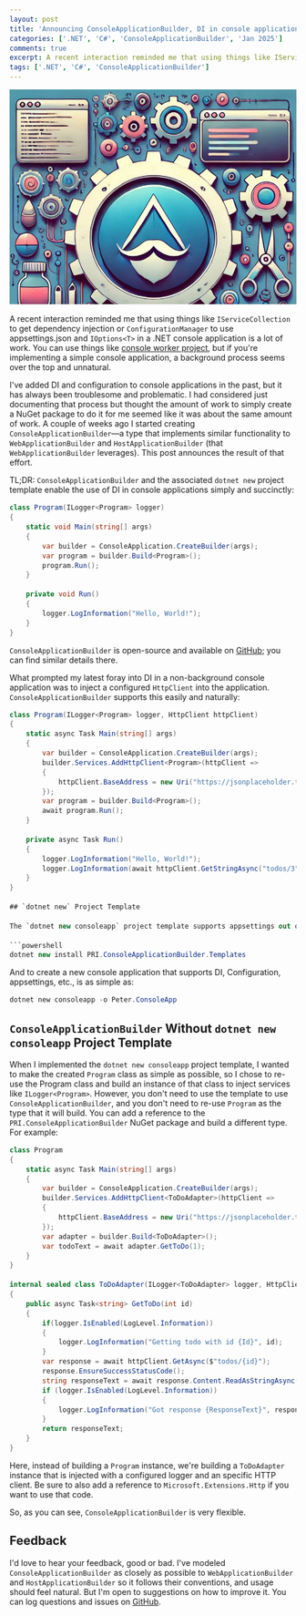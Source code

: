 ```yaml
---
layout: post
title: 'Announcing ConsoleApplicationBuilder, DI in console applications, simply'
categories: ['.NET', 'C#', 'ConsoleApplicationBuilder', 'Jan 2025']
comments: true
excerpt: A recent interaction reminded me that using things like IServiceCollection to get dependency injection or ConfigurationManager to use appsettings.json and IOptions<T> in a .NET console application is a lot of work, so I created ConsoleApplicationBuilder.
tags: ['.NET', 'C#', 'ConsoleApplicationBuilder']
---
```

![Configurable Console Application](../assets/announcing-ConsoleApplicationBuilder.png)

A recent interaction reminded me that using things like `IServiceCollection` to get dependency injection or `ConfigurationManager` to use appsettings.json and `IOptions<T>` in a .NET console application is a lot of work. You can use things like [console worker project][worker-template], but if you're implementing a simple console application, a background process seems over the top and unnatural.

I've added DI and configuration to console applications in the past, but it has always been troublesome and problematic. I had considered just documenting that process but thought the amount of work to simply create a NuGet package to do it for me seemed like it was about the same amount of work. A couple of weeks ago I started creating `ConsoleApplicationBuilder`&mdash;a type that implements similar functionality to `WebApplicationBuilder` and `HostApplicationBuilder` (that `WebApplicationBuilder` leverages). This post announces the result of that effort.

TL;DR: `ConsoleApplicationBuilder` and the associated `dotnet new` project template enable the use of DI in console applications simply and succinctly:

```csharp
class Program(ILogger<Program> logger)
{
    static void Main(string[] args)
    {
        var builder = ConsoleApplication.CreateBuilder(args);
        var program = builder.Build<Program>();
        program.Run();
    }

    private void Run()
    {
        logger.LogInformation("Hello, World!");
    }
}
```

`ConsoleApplicationBuilder` is open-source and available on [GitHub][ConsoleApplicationBuilder-repo]; you can find similar details there.

What prompted my latest foray into DI in a non-background console application was to inject a configured `HttpClient` into the application. `ConsoleApplicationBuilder` supports this easily and naturally:

```csharp
class Program(ILogger<Program> logger, HttpClient httpClient)
{
    static async Task Main(string[] args)
    {
        var builder = ConsoleApplication.CreateBuilder(args);
        builder.Services.AddHttpClient<Program>(httpClient =>
        {
            httpClient.BaseAddress = new Uri("https://jsonplaceholder.typicode.com");
        });
        var program = builder.Build<Program>();
        await program.Run();
    }

    private async Task Run()
    {
        logger.LogInformation("Hello, World!");
        logger.LogInformation(await httpClient.GetStringAsync("todos/3"));
    }
}

## `dotnet new` Project Template

The `dotnet new consoleapp` project template supports appsettings out of the box and is installed like other `dotnet new` project templates:

```powershell
dotnet new install PRI.ConsoleApplicationBuilder.Templates
```

And to create a new console application that supports DI, Configuration, appsettings, etc., is as simple as:

```powershell
dotnet new consoleapp -o Peter.ConsoleApp
```

## `ConsoleApplicationBuilder` Without `dotnet new consoleapp` Project Template

When I implemented the `dotnet new consoleapp` project template, I wanted to make the created `Program` class as simple as possible, so I chose to re-use the Program class and build an instance of that class to inject services like `ILogger<Program>`. However, you don't need to use the template to use `ConsoleApplicationBuilder`, and you don't need to re-use `Program` as the type that it will build. You can add a reference to the `PRI.ConsoleApplicationBuilder` NuGet package and build a different type. For example:

```csharp
class Program
{
    static async Task Main(string[] args)
    {
        var builder = ConsoleApplication.CreateBuilder(args);
        builder.Services.AddHttpClient<ToDoAdapter>(httpClient =>
        {
	        httpClient.BaseAddress = new Uri("https://jsonplaceholder.typicode.com");
        });
        var adapter = builder.Build<ToDoAdapter>();
		var todoText = await adapter.GetToDo(1);
	}
}

internal sealed class ToDoAdapter(ILogger<ToDoAdapter> logger, HttpClient httpClient)
{
	public async Task<string> GetToDo(int id)
	{
		if(logger.IsEnabled(LogLevel.Information))
		{
			logger.LogInformation("Getting todo with id {Id}", id);
		}
		var response = await httpClient.GetAsync($"todos/{id}");
		response.EnsureSuccessStatusCode();
		string responseText = await response.Content.ReadAsStringAsync();
		if (logger.IsEnabled(LogLevel.Information))
		{
			logger.LogInformation("Got response {ResponseText}", responseText);
		}
		return responseText;
	}
}
```

Here, instead of building a `Program` instance, we're building a `ToDoAdapter` instance that is injected with a configured logger and an specific HTTP client. Be sure to also add a reference to `Microsoft.Extensions.Http` if you want to use that code. 

So, as you can see, `ConsoleApplicationBuilder` is very flexible.

## Feedback

I'd love to hear your feedback, good or bad. I've modeled `ConsoleApplicationBuilder` as closely as possible to `WebApplicationBuilder` and `HostApplicationBuilder` so it follows their conventions, and usage should feel natural. But I'm open to suggestions on how to improve it. You can log questions and issues on [GitHub][issues].

[worker-template]: https://learn.microsoft.com/en-us/dotnet/core/extensions/workers
[ConsoleApplicationBuilder-repo]: https://github.com/peteraritchie/ConsoleApplicationBuilder
[issues]: https://github.com/peteraritchie/ConsoleApplicationBuilder/issues